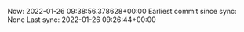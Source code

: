 Now: 2022-01-26 09:38:56.378628+00:00 Earliest commit since sync: None Last sync: 2022-01-26 09:26:44+00:00

